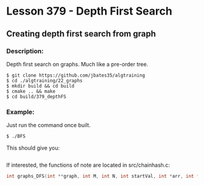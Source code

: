 # Lesson 379 - Depth First Search
## Creating depth first search from graph
### Description:
Depth first search on graphs. Much like a pre-order tree.
```shell
$ git clone https://github.com/jbates35/algtraining
$ cd ./algtraining/22_graphs
$ mkdir build && cd build
$ cmake .. && make
$ cd build/379_depthFS
```
### Example:
Just run the command once built.
```bash
$ ./BFS
```
This should give you:
```
```
If interested, the functions of note are located in src/chainhash.c:
```c
int graphs_DFS(int **graph, int M, int N, int startVal, int *arr, int *L);
```
